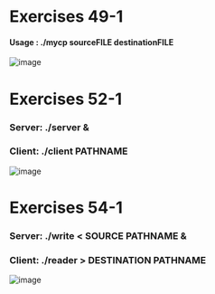 # Exercises 49-1

#### Usage : ./mycp sourceFILE destinationFILE

![image](https://user-images.githubusercontent.com/75157669/146898830-49ee347f-dc31-46b1-b166-c88ac6403a57.png)

# Exercises 52-1

### Server: ./server &
### Client: ./client PATHNAME

![image](https://user-images.githubusercontent.com/75157669/146899317-f697e366-1c64-4291-bfa2-e7b03d068663.png)

# Exercises 54-1

### Server: ./write < SOURCE PATHNAME &
### Client: ./reader > DESTINATION PATHNAME

![image](https://user-images.githubusercontent.com/75157669/146901014-16372574-fa0b-4383-a751-06da54adf914.png)
